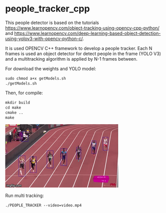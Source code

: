 # people_tracker_cpp

This people detector is based on the tutorials https://www.learnopencv.com/object-tracking-using-opencv-cpp-python/ and https://www.learnopencv.com/deep-learning-based-object-detection-using-yolov3-with-opencv-python-c/. 

It is used OPENCV C++ framework to develop a people tracker. Each N frames is used an object detector for detect people in the frame (YOLO V3) and  a multitracking algorithm is applied by N-1 frames between.

For download the weights and YOLO model:

```
sudo chmod a+x getModels.sh
./getModels.sh
```

Then, for compile:

```
mkdir build
cd make
cmake .. 
make
```

![](41zqb5.gif)


Run multi tracking: 
```
./PEOPLE_TRACKER --video=video.mp4
```

 

